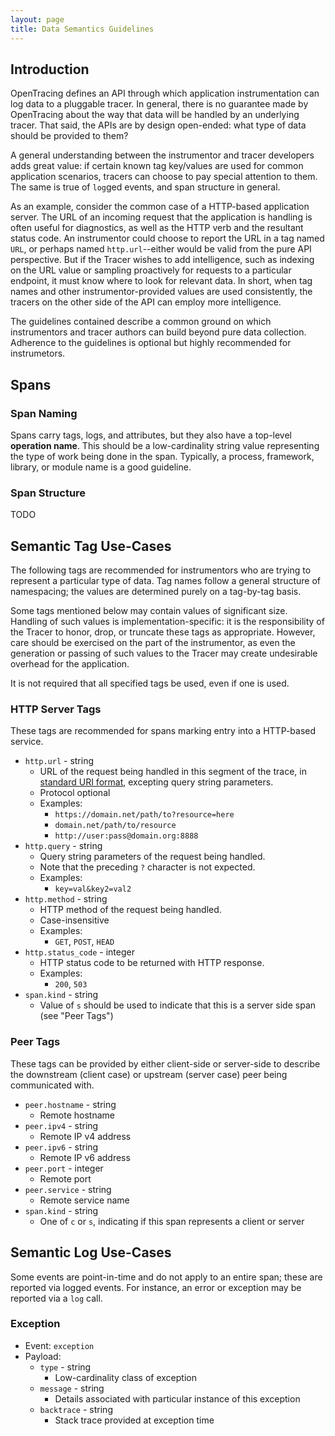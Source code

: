 ```yaml
---
layout: page
title: Data Semantics Guidelines
---
```

<div id="toc"></div>

## Introduction

OpenTracing defines an API through which application instrumentation can log data to a pluggable tracer. In general, there is no guarantee made by OpenTracing about the way that data will be handled by an underlying tracer. That said, the APIs are by design open-ended: what type of data should be provided to them?

A general understanding between the instrumentor and tracer developers adds great value: if certain known tag key/values are used for common application scenarios, tracers can choose to pay special attention to them. The same is true of `log`ged events, and span structure in general.

As an example, consider the common case of a HTTP-based application server. The URL of an incoming request that the application is handling is often useful for diagnostics, as well as the HTTP verb and the resultant status code. An instrumentor could choose to report the URL in a tag named `URL`, or perhaps named `http.url`--either would be valid from the pure API perspective. But if the Tracer wishes to add intelligence, such as indexing on the URL value or sampling proactively for requests to a particular endpoint, it must know where to look for relevant data. In short, when tag names and other instrumentor-provided values are used consistently, the tracers on the other side of the API can employ more intelligence.

The guidelines contained describe a common ground on which instrumentors and tracer authors can build beyond pure data collection. Adherence to the guidelines is optional but highly recommended for instrumetors.



## Spans


### Span Naming

Spans carry tags, logs, and attributes, but they also have a top-level **operation name**. This should be a low-cardinality string value representing the type of work being done in the span. Typically, a process, framework, library, or module name is a good guideline.

### Span Structure

TODO



## Semantic Tag Use-Cases

The following tags are recommended for instrumentors who are trying to represent a particular type of data. Tag names follow a general structure of namespacing; the values are determined purely on a tag-by-tag basis.

Some tags mentioned below may contain values of significant size. Handling of such values is implementation-specific: it is the responsibility of the Tracer to honor, drop, or truncate these tags as appropriate. However, care should be exercised on the part of the instrumentor, as even the generation or passing of such values to the Tracer may create undesirable overhead for the application.

It is not required that all specified tags be used, even if one is used.


### HTTP Server Tags

These tags are recommended for spans marking entry into a HTTP-based service.

* `http.url` - string
    - URL of the request being handled in this segment of the trace, in [standard URI format](https://en.wikipedia.org/wiki/Uniform_Resource_Identifier), excepting query string parameters.
    - Protocol optional
    - Examples:
        - `https://domain.net/path/to?resource=here`
        - `domain.net/path/to/resource`
        - `http://user:pass@domain.org:8888`
* `http.query` - string
    - Query string parameters of the request being handled.
    - Note that the preceding `?` character is not expected.
    - Examples:
        - `key=val&key2=val2`
* `http.method` - string
    - HTTP method of the request being handled.
    - Case-insensitive
    - Examples:
        - `GET`, `POST`, `HEAD`
* `http.status_code` - integer
    - HTTP status code to be returned with HTTP response.
    - Examples:
        - `200`, `503`
* `span.kind` - string
    - Value of `s` should be used to indicate that this is a server side span (see "Peer Tags")


### Peer Tags

These tags can be provided by either client-side or server-side to describe the downstream (client case) or upstream (server case) peer being communicated with.

* `peer.hostname` - string
    - Remote hostname
* `peer.ipv4` - string
    - Remote IP v4 address
* `peer.ipv6` - string
    - Remote IP v6 address
* `peer.port` - integer
    - Remote port
* `peer.service` - string
    - Remote service name
* `span.kind` - string
    - One of `c` or `s`, indicating if this span represents a client or server



## Semantic Log Use-Cases

Some events are point-in-time and do not apply to an entire span; these are reported via logged events.  For instance, an error or exception may be reported via a `log` call.


### Exception

* Event: `exception`
* Payload:
    - `type` - string
        - Low-cardinality class of exception
    - `message` - string
        - Details associated with particular instance of this exception
    - `backtrace` - string
        - Stack trace provided at exception time
